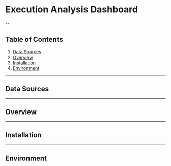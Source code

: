 # Execution Analysis Dashboard

--

## Table of Contents

1. [Data Sources](#data-sources)
2. [Overview](#overview)
3. [Installation](#installation)
4. [Environment](#environment) 

---

## Data Sources

---

## Overview

---

## Installation

---

## Environment
